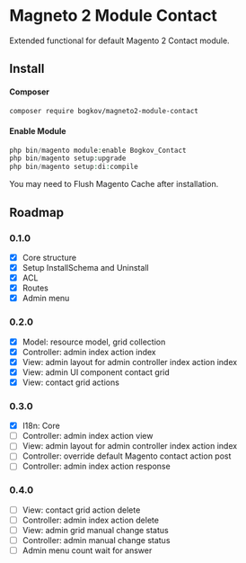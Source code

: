# Magneto 2 Module Contact

Extended functional for default Magento 2 Contact module.

## Install

#### Composer

```bash
composer require bogkov/magneto2-module-contact
```

#### Enable Module

```php
php bin/magento module:enable Bogkov_Contact
php bin/magento setup:upgrade
php bin/magento setup:di:compile
```

You may need to Flush Magento Cache after installation.

## Roadmap

### 0.1.0

 - [x] Core structure
 - [x] Setup InstallSchema and Uninstall
 - [x] ACL
 - [x] Routes
 - [x] Admin menu

### 0.2.0 

 - [x] Model: resource model, grid collection 
 - [x] Controller: admin index action index
 - [x] View: admin layout for admin controller index action index
 - [x] View: admin UI component contact grid
 - [x] View: contact grid actions

### 0.3.0

 - [x] I18n: Core 
 - [ ] Controller: admin index action view
 - [ ] View: admin layout for admin controller index action index
 - [ ] Controller: override default Magento contact action post
 - [ ] Controller: admin index action response
 
### 0.4.0

 - [ ] View: contact grid action delete
 - [ ] Controller: admin index action delete
 - [ ] View: admin grid manual change status
 - [ ] Controller: admin manual change status
 - [ ] Admin menu count wait for answer